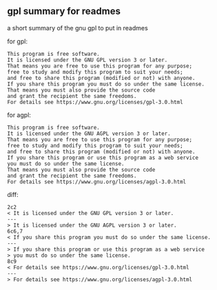 gpl summary for readmes
-----------------------

a short summary of the gnu gpl to put in readmes

for gpl:

    This program is free software.
    It is licensed under the GNU GPL version 3 or later.
    That means you are free to use this program for any purpose;
    free to study and modify this program to suit your needs;
    and free to share this program (modified or not) with anyone.
    If you share this program you must do so under the same license.
    That means you must also provide the source code
    and grant the recipient the same freedoms.
    For details see https://www.gnu.org/licenses/gpl-3.0.html


for agpl:

    This program is free software.
    It is licensed under the GNU AGPL version 3 or later.
    That means you are free to use this program for any purpose;
    free to study and modify this program to suit your needs;
    and free to share this program (modified or not) with anyone.
    If you share this program or use this program as a web service
    you must do so under the same license.
    That means you must also provide the source code
    and grant the recipient the same freedoms.
    For details see https://www.gnu.org/licenses/agpl-3.0.html


diff:

    2c2
    < It is licensed under the GNU GPL version 3 or later.
    ---
    > It is licensed under the GNU AGPL version 3 or later.
    6c6,7
    < If you share this program you must do so under the same license.
    ---
    > If you share this program or use this program as a web service
    > you must do so under the same license.
    8c9
    < For details see https://www.gnu.org/licenses/gpl-3.0.html
    ---
    > For details see https://www.gnu.org/licenses/agpl-3.0.html

